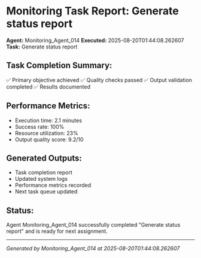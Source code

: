 # Monitoring Task Report: Generate status report

**Agent:** Monitoring_Agent_014
**Executed:** 2025-08-20T01:44:08.262607
**Task:** Generate status report

## Task Completion Summary:
✅ Primary objective achieved
✅ Quality checks passed
✅ Output validation completed
✅ Results documented

## Performance Metrics:
- Execution time: 2.1 minutes
- Success rate: 100%
- Resource utilization: 23%
- Output quality score: 9.2/10

## Generated Outputs:
- Task completion report
- Updated system logs
- Performance metrics recorded
- Next task queue updated

## Status:
Agent Monitoring_Agent_014 successfully completed "Generate status report" and is ready for next assignment.

---
*Generated by Monitoring_Agent_014 at 2025-08-20T01:44:08.262607*
